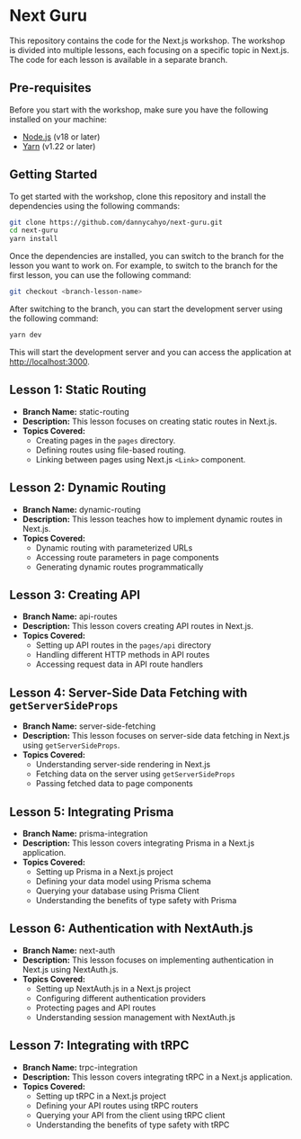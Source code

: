 # Next Guru

This repository contains the code for the Next.js workshop. The workshop is divided into multiple lessons, each focusing on a specific topic in Next.js. The code for each lesson is available in a separate branch.

## Pre-requisites

Before you start with the workshop, make sure you have the following installed on your machine:

- [Node.js](https://nodejs.org) (v18 or later)
- [Yarn](https://yarnpkg.com) (v1.22 or later)

## Getting Started

To get started with the workshop, clone this repository and install the dependencies using the following commands:

```bash
git clone https://github.com/dannycahyo/next-guru.git
cd next-guru
yarn install
```

Once the dependencies are installed, you can switch to the branch for the lesson you want to work on. For example, to switch to the branch for the first lesson, you can use the following command:

```bash
git checkout <branch-lesson-name>
```

After switching to the branch, you can start the development server using the following command:

```bash
yarn dev
```

This will start the development server and you can access the application at [http://localhost:3000](http://localhost:3000).

## Lesson 1: Static Routing

- **Branch Name:** static-routing
- **Description:** This lesson focuses on creating static routes in Next.js.
- **Topics Covered:**
  - Creating pages in the `pages` directory.
  - Defining routes using file-based routing.
  - Linking between pages using Next.js `<Link>` component.

## Lesson 2: Dynamic Routing

- **Branch Name:** dynamic-routing
- **Description:** This lesson teaches how to implement dynamic routes in Next.js.
- **Topics Covered:**
  - Dynamic routing with parameterized URLs
  - Accessing route parameters in page components
  - Generating dynamic routes programmatically

## Lesson 3: Creating API

- **Branch Name:** api-routes
- **Description:** This lesson covers creating API routes in Next.js.
- **Topics Covered:**
  - Setting up API routes in the `pages/api` directory
  - Handling different HTTP methods in API routes
  - Accessing request data in API route handlers

## Lesson 4: Server-Side Data Fetching with `getServerSideProps`

- **Branch Name:** server-side-fetching
- **Description:** This lesson focuses on server-side data fetching in Next.js using `getServerSideProps`.
- **Topics Covered:**
  - Understanding server-side rendering in Next.js
  - Fetching data on the server using `getServerSideProps`
  - Passing fetched data to page components

## Lesson 5: Integrating Prisma

- **Branch Name:** prisma-integration
- **Description:** This lesson covers integrating Prisma in a Next.js application.
- **Topics Covered:**
  - Setting up Prisma in a Next.js project
  - Defining your data model using Prisma schema
  - Querying your database using Prisma Client
  - Understanding the benefits of type safety with Prisma

## Lesson 6: Authentication with NextAuth.js

- **Branch Name:** next-auth
- **Description:** This lesson focuses on implementing authentication in Next.js using NextAuth.js.
- **Topics Covered:**
  - Setting up NextAuth.js in a Next.js project
  - Configuring different authentication providers
  - Protecting pages and API routes
  - Understanding session management with NextAuth.js

## Lesson 7: Integrating with tRPC

- **Branch Name:** trpc-integration
- **Description:** This lesson covers integrating tRPC in a Next.js application.
- **Topics Covered:**
  - Setting up tRPC in a Next.js project
  - Defining your API routes using tRPC routers
  - Querying your API from the client using tRPC client
  - Understanding the benefits of type safety with tRPC
